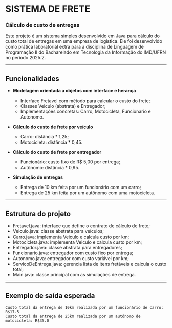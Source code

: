 # SISTEMA DE FRETE  
### Cálculo de custo de entregas

Este projeto é um sistema simples desenvolvido em Java para cálculo do custo total de entregas em uma empresa de logística. Ele foi desenvolvido como prática laboratorial extra para a disciplina de Linguagem de Programação II do Bacharelado em Tecnologia da Informação do IMD/UFRN no período 2025.2.

---

## Funcionalidades

- **Modelagem orientada a objetos com interface e herança**  
  - Interface Fretavel com método para calcular o custo do frete;
  - Classes Veiculo (abstrata) e Entregador;
  - Implementações concretas: Carro, Motocicleta, Funcionario e Autonomo.

- **Cálculo do custo de frete por veículo**  
  - Carro: distância * 1,25;
  - Motocicleta: distância * 0,45.  

- **Cálculo do custo de frete por entregador**  
  - Funcionário: custo fixo de R$ 5,00 por entrega;
  - Autônomo: distância * 0,95.

- **Simulação de entregas**  
  - Entrega de 10 km feita por um funcionário com um carro;
  - Entrega de 25 km feita por um autônomo com uma motocicleta.  

---

## Estrutura do projeto

- Fretavel.java: interface que define o contrato de cálculo de frete;
- Veiculo.java: classe abstrata para veículos;
- Carro.java: implementa Veiculo e calcula custo por km;
- Motocicleta.java: implementa Veiculo e calcula custo por km;
- Entregador.java: classe abstrata para entregadores;
- Funcionario.java: entregador com custo fixo por entrega; 
- Autonomo.java: entregador com custo variável por km;
- ServicoDeEntrega.java: gerencia lista de itens fretáveis e calcula o custo total;
- Main.java: classe principal com as simulações de entrega.

---

## Exemplo de saída esperada

```text
Custo total da entrega de 10km realizada por um funcionário de carro: R$17.5
Custo total da entrega de 25km realizada por um autônomo de motocicleta: R$35.0
